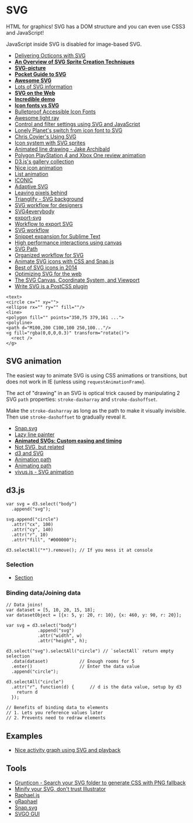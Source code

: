 # SVG

HTML for graphics! SVG has a DOM structure and you can even use CSS3 and JavaScript!

JavaScript inside SVG is disabled for image-based SVG.

* [Delivering Octicons with SVG](https://github.com/blog/2112-delivering-octicons-with-svg)
* [**An Overview of SVG Sprite Creation Techniques**](https://24ways.org/2014/an-overview-of-svg-sprite-creation-techniques/)
* [**SVG-picture**](http://sarasoueidan.com/blog/svg-picture/)
* [**Pocket Guide to SVG**](http://svgpocketguide.com/book/)
* [**Awesome SVG**](https://github.com/willianjusten/awesome-svg)
* [Lots of SVG information](http://css-tricks.com/mega-list-svg-information/)
* [**SVG on the Web**](https://svgontheweb.com/)
* [**Incredible demo**](http://tympanus.net/codrops/2015/06/18/card-expansion-effect-svg-clippath/)
* [**Icon fonts vs SVG**](https://css-tricks.com/icon-fonts-vs-svg/)
* [Bulletproof Accessible Icon Fonts](https://www.filamentgroup.com/lab/bulletproof_icon_fonts.html)
* [Awesome light ray](http://ncase.github.io/sight-and-light/)
* [Control and filter settings using SVG and JavaScript](http://selfiecity.net/selfiexploratory/)
* [Lonely Planet's switch from icon font to SVG](http://ianfeather.co.uk/ten-reasons-we-switched-from-an-icon-font-to-svg/)
* [Chris Coyier's Using SVG](http://css-tricks.com/using-svg/)
* [Icon system with SVG sprites](http://css-tricks.com/svg-sprites-use-better-icon-fonts/)
* [Animated line drawing - Jake Archibald](http://jakearchibald.com/2013/animated-line-drawing-svg/)
* [Polygon PlayStation 4 and Xbox One review animation](http://product.voxmedia.com/2013/11/25/5426880/polygon-feature-design-svg-animations-for-fun-and-profit)
* [D3.js's gallery collection](https://github.com/mbostock/d3/wiki/Gallery#wiki-collections)
* [Nice icon animation](http://tympanus.net/Development/AnimatedSVGIcons/)
* [List animation](http://tympanus.net/Tutorials/ShapeHoverEffectSVG/index.html)
* [ICONIC](https://useiconic.com)
* [Adaptive SVG](http://w3.eleqtriq.com/2014/02/everything-is-relative-the-art-of-the-adaptive-image/)
* [Leaving pixels behind](https://docs.google.com/presentation/d/1CNQLbqC0krocy_fZrM5fZ-YmQ2JgEADRh3qR6RbOOGk/preview#slide=id.p)
* [Trianglify - SVG background](https://github.com/qrohlf/trianglify)
* [SVG workflow for designers](http://danielmall.com/articles/svg-workflow-for-designers/)
* [SVG4everybody](https://github.com/jonathantneal/svg4everybody)
* [export-svg](https://github.com/mtreik/export-svg)
* [Workflow to export SVG](http://hackingui.com/design/my-workflow-to-export-svgs-out-of-my-photoshop-design-files/)
* [SVG workflow](https://news.layervault.com/stories/28025-ask-dn-switching-from-icon-fonts-to-svg-whats-your-workflow)
* [Snippet expansion for Sublime Text](http://codepen.io/jorgeatgu/blog/svg-snippets)
* [High performance interactions using canvas](http://chairnerd.seatgeek.com/high-performance-map-interactions-using-html5-canvas/)
* [SVG Path](https://github.com/andreaferretti/paths-js)
* [Organized workflow for SVG](http://robots.thoughtbot.com/organized-workflow-for-svg)
* [Animate SVG icons with CSS and Snap.js](http://codyhouse.co/gem/animate-svg-icons-with-css-and-snap/)
* [Best of SVG icons in 2014](http://www.noupe.com/essentials/freebies-tools-templates/best-of-svg-2014-icons-tools-and-resources-86159.html)
* [Optimizing SVG for the web](http://calendar.perfplanet.com/2014/tips-for-optimising-svg-delivery-for-the-web/)
* [The SVG Canvas, Coordinate System, and Viewport](http://www.vanseodesign.com/web-design/svg-viewport/)
* [Write SVG is a PostCSS plugin](https://github.com/jonathantneal/postcss-write-svg)

```
<text>
<circle cx="" xy="">
<ellipse rx="" ry="" fill=""/>
<line>
<polygon fill="" points="350,75 379,161 ...">
<polyline>
<path d="M100,200 C100,100 250,100..."/>
<g fill="rgba(0,0,0,0.3)" transform="rotate()">
  <rect />
</g>
```


## SVG animation

The easiest way to animate SVG is using CSS animations or transitions, but does not work in IE (unless using `requestAnimationFrame`).

The act of "drawing" in an SVG is optical trick caused by manipulating 2 SVG `path` properties: `stroke-dasharray` and `stroke-dashoffset`.

Make the `stroke-dasharray` as long as the path to make it visually invisible. Then use `stroke-dashoffset` to gradually reveal it.

* [Snap.svg](http://snapsvg.io/)
* [Lazy line painter](http://lazylinepainter.info/)
* [**Animated SVGs: Custom easing and timing**](http://oak.is/thinking/animated-svgs/)
* [Not SVG, but related](http://coding.smashingmagazine.com/2013/03/04/animating-web-gonna-need-bigger-api/)
* [d3 and SVG](http://snips.net/blog/posts/2014/01-10-fast-interactive_prototyping_with_d3_js.html)
* [Animation path](http://blog.legomushroom.com/2014/03/defining-advanced-animation-path/)
* [Animating path](https://github.com/ConnorAtherton/walkway)
* [vivus.js - SVG animation](http://maxwellito.github.io/vivus/)

## d3.js

```
var svg = d3.select("body")
  .append("svg");

svg.append("circle")
  .attr("cx", 100)
  .attr("cy", 140)
  .attr("r", 10)
  .attr("fill", "#000000");

d3.selectAll("*").remove(); // If you mess it at console
```

### Selection

* [Section](http://bost.ocks.org/mike/selection/)

### Binding data/Joining data

```
// Data joins!
var dataset = [5, 10, 20, 15, 18];
var datasetObject = [{x: 5, y: 20, r: 10}, {x: 460, y: 90, r: 20}];

var svg = d3.select("body")
            .append("svg")
            .attr("width", w)
            .attr("height", h);

d3.select("svg").selectAll("circle") // `selectAll` return empty selection
  .data(dataset) 			// Enough rooms for 5
  .enter()					// Enter the data value
  .append("circle");
  
d3.selectAll("circle")
  .attr("r", function(d) {		// d is the data value, setup by d3
    return d
  });
  
// Benefits of binding data to elements
// 1. Lets you reference values later
// 2. Prevents need to redraw elements
```


## Examples

* [Nice activity graph using SVG and playback](http://well.blogs.nytimes.com/projects/2014/03/accelerometers.html)


## Tools

* [Grunticon - Search your SVG folder to generate CSS with PNG fallback](https://github.com/filamentgroup/grunticon)
* [Minify your SVG, don't trust Illustrator](https://github.com/sindresorhus/grunt-svgmin)
* [Raphael.js](http://raphaeljs.com/)
* [gRaphael](http://g.raphaeljs.com/)
* [Snap.svg](http://snapsvg.io/)
* [SVGO GUI](https://github.com/svg/svgo-gui)